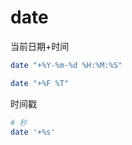 # date

当前日期+时间
```bash
date "+%Y-%m-%d %H:%M:%S"

date "+%F %T"
```


时间戳
```bash
# 秒
date '+%s'
```